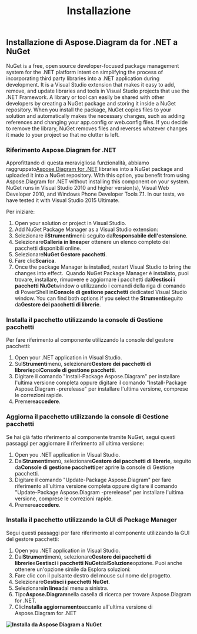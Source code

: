 ﻿---
title: Installazione
type: docs
weight: 40
url: /it/net/installation/
description: Questa pagina descrive come creare una nuova libreria visio con Aspose.Diagram.
---
## **Installazione di Aspose.Diagram da for .NET a NuGet**
NuGet is a free, open source developer-focused package management system for the .NET platform intent on simplifying the process of incorporating third party libraries into a .NET application during development. It is a Visual Studio extension that makes it easy to add, remove, and update libraries and tools in Visual Studio projects that use the .NET Framework. A library or tool can easily be shared with other developers by creating a NuGet package and storing it inside a NuGet repository. When you install the package, NuGet copies files to your solution and automatically makes the necessary changes, such as adding references and changing your app.config or web.config files. If you decide to remove the library, NuGet removes files and reverses whatever changes it made to your project so that no clutter is left.
### **Riferimento Aspose.Diagram for .NET**
Approfittando di questa meravigliosa funzionalità, abbiamo raggruppato[Aspose.Diagram for .NET](https://www.nuget.org/packages/Aspose.Diagram) libraries into a NuGet package and uploaded it into a NuGet repository. With this option, you benefit from using Aspose.Diagram for .NET without installing this component on your system. NuGet runs in Visual Studio 2010 and higher version(s), Visual Web Developer 2010, and Windows Phone Developer Tools 7.1. In our tests, we have tested it with Visual Studio 2015 Ultimate.

Per iniziare:

1. Open your solution or project in Visual Studio.
1. Add NuGet Package Manager as a Visual Studio extension:
 1. Selezionare il**Strumenti**menù seguito da**Responsabile dell'estensione**.
 1. Selezionare**Galleria in linea**per ottenere un elenco completo dei pacchetti disponibili online.
 1. Selezionare**NuGet Gestore pacchetti**.
 1. Fare clic**Scarica**.
   1. Once the package Manager is installed, restart Visual Studio to bring the changes into effect. 
Quando NuGet Package Manager è installato, puoi trovare, installare, rimuovere e aggiornare i pacchetti dal**Gestisci i pacchetti NuGet**window o utilizzando i comandi della riga di comando di PowerShell in**Console di gestione pacchetti** dedicated Visual Studio window. You can find both options if you select the **Strumenti**seguito da**Gestore dei pacchetti di librerie**.
### **Installa il pacchetto utilizzando la console di Gestione pacchetti**
Per fare riferimento al componente utilizzando la console del gestore pacchetti:

1. Open your .NET application in Visual Studio.
1. Sul**Strumenti**menù, selezionare**Gestore dei pacchetti di librerie**poi**Console di gestione pacchetti**.
1. Digitare il comando "Install-Package Aspose.Diagram" per installare l'ultima versione completa oppure digitare il comando "Install-Package Aspose.Diagram -prerelease" per installare l'ultima versione, comprese le correzioni rapide.
1. Premere**accedere**.
### **Aggiorna il pacchetto utilizzando la console di Gestione pacchetti**
Se hai già fatto riferimento al componente tramite NuGet, segui questi passaggi per aggiornare il riferimento all'ultima versione:

1. Open you .NET application in Visual Studio.
1. Dal**Strumenti**menù, selezionare**Gestore dei pacchetti di librerie**, seguito da**Console di gestione pacchetti**per aprire la console di Gestione pacchetti.
1. Digitare il comando "Update-Package Aspose.Diagram" per fare riferimento all'ultima versione completa oppure digitare il comando "Update-Package Aspose.Diagram -prerelease" per installare l'ultima versione, comprese le correzioni rapide.
1. Premere**accedere**.
### **Installa il pacchetto utilizzando la GUI di Package Manager**
Segui questi passaggi per fare riferimento al componente utilizzando la GUI del gestore pacchetti:

1. Open you .NET application in Visual Studio.
1. Dal**Strumenti**menù, selezionare**Gestore dei pacchetti di librerie**e**Gestisci i pacchetti NuGet**dal**Soluzione**opzione.
 Puoi anche ottenere un'opzione simile da Esplora soluzioni:
 1. Fare clic con il pulsante destro del mouse sul nome del progetto.
 1. Selezionare**Gestisci i pacchetti NuGet**.
1. Selezionare**in linea**dal menu a sinistra.
1. Tipo**Aspose.Diagram**nella casella di ricerca per trovare Aspose.Diagram for .NET.
1. Clic**Installa aggiornamento**accanto all'ultima versione di Aspose.Diagram for .NET

**![Installa da Aspose Diagram a NuGet](installthroughnuget.png)**
